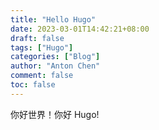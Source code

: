 ```yaml
---
title: "Hello Hugo"
date: 2023-03-01T14:42:21+08:00
draft: false
tags: ["Hugo"]
categories: ["Blog"]
author: "Anton Chen"
comment: false
toc: false
---
```


你好世界！你好 Hugo!